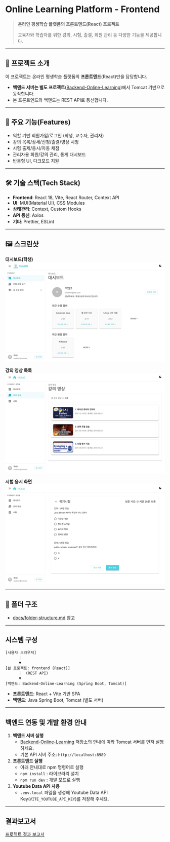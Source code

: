 # Online Learning Platform - Frontend

> **온라인 평생학습 플랫폼의 프론트엔드(React) 프로젝트**
>
> 교육자와 학습자를 위한 강의, 시험, 출결, 회원 관리 등 다양한 기능을 제공합니다.

---

## 📝 프로젝트 소개

이 프로젝트는 온라인 평생학습 플랫폼의 **프론트엔드**(React)만을 담당합니다.

- **백엔드 서버는 별도 프로젝트**([Backend-Online-Learning](https://github.com/Clean314/Backend-Online-Learning))에서 Tomcat 기반으로 동작합니다.
- 본 프론트엔드와 백엔드는 REST API로 통신합니다.

---

## 🚀 주요 기능(Features)

- 역할 기반 회원가입/로그인 (학생, 교수자, 관리자)
- 강의 목록/상세/신청/출결/영상 시청
- 시험 출제/응시/자동 채점
- 관리자용 회원/강의 관리, 통계 대시보드
- 반응형 UI, 다크모드 지원

---

## 🛠️ 기술 스택(Tech Stack)

- **Frontend**: React 18, Vite, React Router, Context API
- **UI**: MUI(Material UI), CSS Modules
- **상태관리**: Context, Custom Hooks
- **API 통신**: Axios
- **기타**: Prettier, ESLint

---

## 🖼️ 스크린샷

**대시보드(학생)**  
![대시보드](./docs/screenshot-dashboard.png)

**강의 영상 목록**  
![강의 영상](./docs/screenshot-videos.png)

**시험 응시 화면**  
![시험 응시](./docs/screenshot-exam.png)

---

## 📁 폴더 구조

- [docs/folder-structure.md](./docs/folder-structure.md) 참고

---

## 시스템 구성

```
[사용자 브라우저]
      │
      ▼
[본 프로젝트: frontend (React)]
      │  (REST API)
      ▼
[백엔드: Backend-Online-Learning (Spring Boot, Tomcat)]
```

- **프론트엔드**: React + Vite 기반 SPA
- **백엔드**: Java Spring Boot, Tomcat (별도 서버)

---

## 백엔드 연동 및 개발 환경 안내

1. **백엔드 서버 실행**
    - [Backend-Online-Learning](https://github.com/Clean314/Backend-Online-Learning) 저장소의 안내에 따라 Tomcat 서버를 먼저 실행하세요.
    - 기본 API 서버 주소: `http://localhost:8989`
2. **프론트엔드 실행**
    - 아래 안내대로 npm 명령어로 실행
    - `npm install` : 라이브러리 설치
    - `npm run dev` : 개발 모드로 실행
3. **Youtube Data API 사용**
    - `.env.local` 파일을 생성해 Youtube Data API Key(`VITE_YOUTUBE_API_KEY`)를 저장해 주세요.

---

## 결과보고서

[프로젝트 결과 보고서](/docs/결과보고서.pdf)
